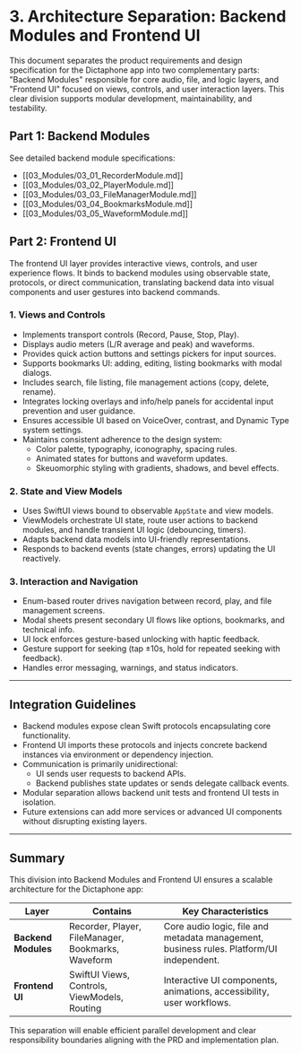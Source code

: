 # 3. Architecture Separation: Backend Modules and Frontend UI

This document separates the product requirements and design specification for the Dictaphone app into two complementary parts: "Backend Modules" responsible for core audio, file, and logic layers, and "Frontend UI" focused on views, controls, and user interaction layers. This clear division supports modular development, maintainability, and testability.

## Part 1: Backend Modules

See detailed backend module specifications:

- [[03_Modules/03_01_RecorderModule.md]]
- [[03_Modules/03_02_PlayerModule.md]]
- [[03_Modules/03_03_FileManagerModule.md]]
- [[03_Modules/03_04_BookmarksModule.md]]
- [[03_Modules/03_05_WaveformModule.md]]

## Part 2: Frontend UI

The frontend UI layer provides interactive views, controls, and user experience flows. It binds to backend modules using observable state, protocols, or direct communication, translating backend data into visual components and user gestures into backend commands.

### 1. Views and Controls

- Implements transport controls (Record, Pause, Stop, Play).
- Displays audio meters (L/R average and peak) and waveforms.
- Provides quick action buttons and settings pickers for input sources.
- Supports bookmarks UI: adding, editing, listing bookmarks with modal dialogs.
- Includes search, file listing, file management actions (copy, delete, rename).
- Integrates locking overlays and info/help panels for accidental input prevention and user guidance.
- Ensures accessible UI based on VoiceOver, contrast, and Dynamic Type system settings.
- Maintains consistent adherence to the design system:
  - Color palette, typography, iconography, spacing rules.
  - Animated states for buttons and waveform updates.
  - Skeuomorphic styling with gradients, shadows, and bevel effects.

### 2. State and View Models

- Uses SwiftUI views bound to observable `AppState` and view models.
- ViewModels orchestrate UI state, route user actions to backend modules, and handle transient UI logic (debouncing, timers).
- Adapts backend data models into UI-friendly representations.
- Responds to backend events (state changes, errors) updating the UI reactively.

### 3. Interaction and Navigation

- Enum-based router drives navigation between record, play, and file management screens.
- Modal sheets present secondary UI flows like options, bookmarks, and technical info.
- UI lock enforces gesture-based unlocking with haptic feedback.
- Gesture support for seeking (tap ±10s, hold for repeated seeking with feedback).
- Handles error messaging, warnings, and status indicators.

---

## Integration Guidelines

- Backend modules expose clean Swift protocols encapsulating core functionality.
- Frontend UI imports these protocols and injects concrete backend instances via environment or dependency injection.
- Communication is primarily unidirectional:
  - UI sends user requests to backend APIs.
  - Backend publishes state updates or sends delegate callback events.
- Modular separation allows backend unit tests and frontend UI tests in isolation.
- Future extensions can add more services or advanced UI components without disrupting existing layers.

---

## Summary

This division into Backend Modules and Frontend UI ensures a scalable architecture for the Dictaphone app:

| Layer            | Contains                            | Key Characteristics                              |
|------------------|-----------------------------------|-------------------------------------------------|
| **Backend Modules** | Recorder, Player, FileManager, Bookmarks, Waveform | Core audio logic, file and metadata management, business rules. Platform/UI independent. |
| **Frontend UI**    | SwiftUI Views, Controls, ViewModels, Routing | Interactive UI components, animations, accessibility, user workflows. |

This separation will enable efficient parallel development and clear responsibility boundaries aligning with the PRD and implementation plan.
